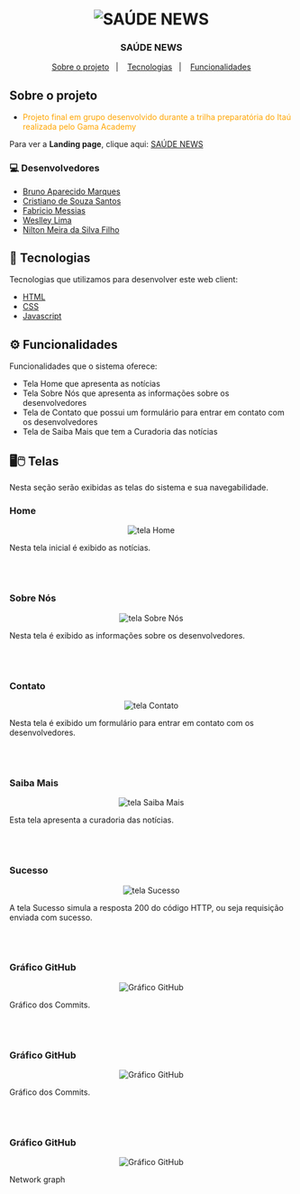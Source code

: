 <h1 align="center">
<img src="image/logotipo.png" title="SAÚDE NEWS" />
</h1>

<h3 align="center">
  SAÚDE NEWS
</h3>

<p align="center">
  <a href="#-sobre-o-projeto">Sobre o projeto</a>&nbsp;&nbsp;&nbsp;|&nbsp;&nbsp;&nbsp;
  <a href="#-tecnologias">Tecnologias</a>&nbsp;&nbsp;&nbsp;|&nbsp;&nbsp;&nbsp;
  <a href="#-funcionalidades">Funcionalidades</a>
</p>

## Sobre o projeto

- <p style="color: orange;">Projeto final em grupo desenvolvido durante a trilha preparatória do Itaú realizada pelo Gama Academy</p>

Para ver a **Landing page**, clique aqui: [SAÚDE NEWS](https://grupo1-itau-tech-gama.netlify.app/index.html)</br>

### 💻 Desenvolvedores
- [Bruno Aparecido Marques](https://github.com/BrunoApMarques)
- [Cristiano de Souza Santos](https://github.com/CSS6958)
- [Fabricio Messias](https://github.com/FabricioMessias)
- [Weslley Lima](https://github.com/WCL79)
- [Nilton Meira da Silva Filho](https://github.com/MNilton)


## 🚀 Tecnologias 

Tecnologias que utilizamos para desenvolver este web client:

- [HTML](https://www.w3schools.com/html/)
- [CSS](https://www.w3schools.com/css/)
- [Javascript](https://www.w3schools.com/js/)


## ⚙️ Funcionalidades
Funcionalidades que o sistema oferece:
- Tela Home que apresenta as notícias
- Tela Sobre Nós que apresenta as informações sobre os desenvolvedores
- Tela de Contato que possui um formulário para entrar em contato com os desenvolvedores
- Tela de Saiba Mais que tem a Curadoria das notícias

	
## 🖥️🖱️ Telas 

Nesta seção serão exibidas as telas do sistema e sua navegabilidade.

### Home
<p align="center">
<img src="image/telas/home.png" title="tela Home" />
</p>
Nesta tela inicial é exibido as notícias.

<br/><br/>
### Sobre Nós
<p align="center">
<img src="image/telas/sobrenos.png" title="tela Sobre Nós" />
</p>
Nesta tela é exibido as informações sobre os desenvolvedores. 

<br/><br/>
### Contato
<p align="center">
<img src="image/telas/contato.png" title="tela Contato" />
</p>
Nesta tela é exibido um formulário para entrar em contato com os desenvolvedores.

<br/><br/>
### Saiba Mais
<p align="center">
<img src="image/telas/saibamais.png" title="tela Saiba Mais" />
</p>
Esta tela apresenta a curadoria das notícias.

<br/><br/>
### Sucesso
<p align="center">
<img src="image/telas/sucesso.png" title="tela Sucesso" />
</p>
A tela Sucesso simula a resposta 200 do código HTTP, ou seja requisição enviada com sucesso.

<br/><br/>
### Gráfico GitHub
<p align="center">
<img src="image/telas/githubgrafico.png" title="Gráfico GitHub" />
</p>
Gráfico dos Commits. 

<br/><br/>
### Gráfico GitHub
<p align="center">
<img src="image/telas/githubgrafico1.png" title="Gráfico GitHub" />
</p>
Gráfico dos Commits. 

<br/><br/>
### Gráfico GitHub
<p align="center">
<img src="image/telas/githubgrafico2.png" title="Gráfico GitHub" />
</p>
Network graph

